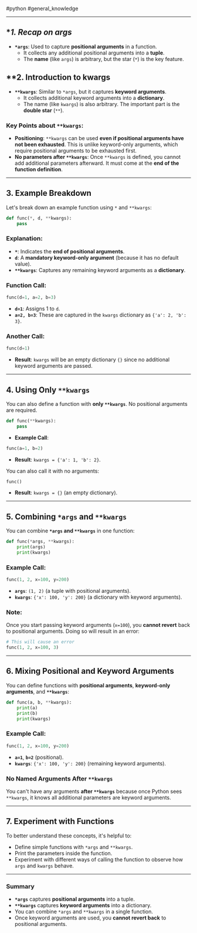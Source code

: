 #python #general_knowledge 

---
## **1. Recap on *args**
- **`*args`**: Used to capture **positional arguments** in a function.
  - It collects any additional positional arguments into a **tuple**.
  - The **name** (like `args`) is arbitrary, but the star (`*`) is the key feature.
  
## **2. Introduction to **kwargs**
- **`**kwargs`**: Similar to `*args`, but it captures **keyword arguments**.
  - It collects additional keyword arguments into a **dictionary**.
  - The name (like `kwargs`) is also arbitrary. The important part is the **double star** (`**`).

### **Key Points about `**kwargs`:**
- **Positioning**: `**kwargs` can be used **even if positional arguments have not been exhausted**. This is unlike keyword-only arguments, which require positional arguments to be exhausted first.
- **No parameters after `**kwargs`**: Once `**kwargs` is defined, you cannot add additional parameters afterward. It must come at the **end of the function definition**.

---

## **3. Example Breakdown**
Let's break down an example function using `*` and `**kwargs`:

```python
def func(*, d, **kwargs):
    pass
```

### **Explanation**:
- **`*`**: Indicates the **end of positional arguments**.
- **`d`**: A **mandatory keyword-only argument** (because it has no default value).
- **`**kwargs`**: Captures any remaining keyword arguments as a **dictionary**.

### **Function Call**:
```python
func(d=1, a=2, b=3)
```
- **`d=1`**: Assigns 1 to `d`.
- **`a=2, b=3`**: These are captured in the `kwargs` dictionary as `{'a': 2, 'b': 3}`.

### **Another Call**:
```python
func(d=1)
```
- **Result**: `kwargs` will be an empty dictionary `{}` since no additional keyword arguments are passed.

---

## **4. Using Only `**kwargs`**
You can also define a function with **only `**kwargs`**. No positional arguments are required.

```python
def func(**kwargs):
    pass
```

- **Example Call**:
```python
func(a=1, b=2)
```
- **Result**: `kwargs = {'a': 1, 'b': 2}`.

You can also call it with no arguments:
```python
func()
```
- **Result**: `kwargs = {}` (an empty dictionary).

---

## **5. Combining `*args` and `**kwargs`**
You can combine **`*args` and `**kwargs`** in one function:

```python
def func(*args, **kwargs):
    print(args)
    print(kwargs)
```

### **Example Call**:
```python
func(1, 2, x=100, y=200)
```
- **`args`**: `(1, 2)` (a tuple with positional arguments).
- **`kwargs`**: `{'x': 100, 'y': 200}` (a dictionary with keyword arguments).

### **Note**:
Once you start passing keyword arguments (`x=100`), you **cannot revert** back to positional arguments. Doing so will result in an error:
```python
# This will cause an error
func(1, 2, x=100, 3)
```
---

## **6. Mixing Positional and Keyword Arguments**
You can define functions with **positional arguments**, **keyword-only arguments**, and **`**kwargs`**:

```python
def func(a, b, **kwargs):
    print(a)
    print(b)
    print(kwargs)
```

### **Example Call**:
```python
func(1, 2, x=100, y=200)
```
- **`a=1`**, **`b=2`** (positional).
- **`kwargs`**: `{'x': 100, 'y': 200}` (remaining keyword arguments).

### **No Named Arguments After `**kwargs`**
You can't have any arguments **after `**kwargs`** because once Python sees `**kwargs`, it knows all additional parameters are keyword arguments.

---

## **7. Experiment with Functions**
To better understand these concepts, it's helpful to:
- Define simple functions with `*args` and `**kwargs`.
- Print the parameters inside the function.
- Experiment with different ways of calling the function to observe how `args` and `kwargs` behave.

---

### **Summary**
- **`*args`** captures **positional arguments** into a tuple.
- **`**kwargs`** captures **keyword arguments** into a dictionary.
- You can combine `*args` and `**kwargs` in a single function.
- Once keyword arguments are used, you **cannot revert back** to positional arguments.